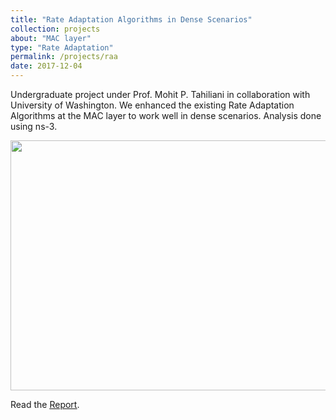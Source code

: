 ```yaml
---
title: "Rate Adaptation Algorithms in Dense Scenarios"
collection: projects
about: "MAC layer"
type: "Rate Adaptation"
permalink: /projects/raa
date: 2017-12-04
---
```


Undergraduate project under Prof. Mohit P. Tahiliani in collaboration with University of Washington. We enhanced the existing Rate Adaptation Algorithms at the MAC layer to work well in dense scenarios. Analysis done using ns-3.

<p align="center">
<img align="center" width=600 height=400 src="https://github.com/kevinbdsouza/kevinbdsouza.github.io/blob/master/files/raa.png?raw=true">
</p>

Read the <a href="https://kevinbdsouza.files.wordpress.com/2016/10/raa_tcp.pdf"><u>Report</u></a>.

